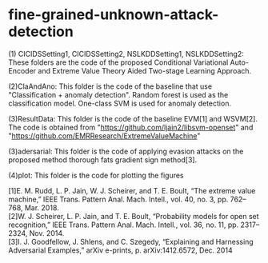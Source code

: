 # fine-grained-unknown-attack-detection

(1) CICIDSSetting1, CICIDSSetting2, NSLKDDSetting1, NSLKDDSetting2:
These folders are the code of the proposed Conditional Variational Auto-Encoder and Extreme Value Theory Aided Two-stage Learning Approach.

(2)ClaAndAno:
This folder is the code of the baseline that use "Classification + anomaly detection". Random forest is used as the classification model. One-class SVM is used for anomaly detection.

(3)ResultData:
This folder is the code of the baseline EVM[1] and WSVM[2]. 
The code is obtained from "https://github.com/ljain2/libsvm-openset" and "https://github.com/EMRResearch/ExtremeValueMachine"


(3)adersarial:
This folder is the code of applying evasion attacks on the proposed method thorough fats gradient sign method[3].

(4)plot:
This folder is the code for plotting the figures


[1]E. M. Rudd, L. P. Jain, W. J. Scheirer, and T. E. Boult, “The extreme value machine,” IEEE Trans. Pattern Anal. Mach. Intell., vol. 40, no. 3, pp. 762–768, Mar. 2018.    
[2]W. J. Scheirer, L. P. Jain, and T. E. Boult, “Probability models for open set recognition,” IEEE Trans. Pattern Anal. Mach. Intell., vol. 36, no. 11, pp. 2317–2324, Nov. 2014.    
[3]I. J. Goodfellow, J. Shlens, and C. Szegedy, “Explaining and Harnessing Adversarial Examples,” arXiv e-prints, p. arXiv:1412.6572, Dec. 2014
 
